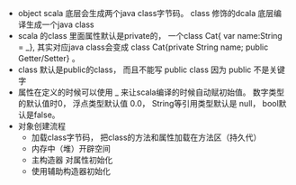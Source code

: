 - object scala 底层会生成两个java class字节码。 class 修饰的dcala 底层编译生成一个java class
- scala 的class 里面属性默认是private的， 一个class Cat{ var name:String = _}, 其实对应java class会变成 class Cat{private String name; public Getter/Setter} 。
- class 默认是public的class， 而且不能写 public class 因为 public 不是关键字
- 属性在定义的时候可以使用 _ 来让scala编译的时候自动赋初始值。 数字类型的默认值时0， 浮点类型默认值 0.0， String等引用类型默认是 null， bool默认是false。
- 对象创建流程
    - 加载class字节码， 把class的方法和属性加载在方法区（持久代）
    - 内存中（堆）开辟空间
    - 主构造器 对属性初始化
    - 使用辅助构造器初始化
    
